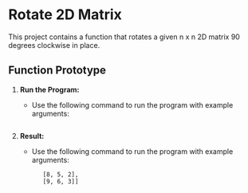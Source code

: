 # Rotate 2D Matrix

This project contains a function that rotates a given n x n 2D matrix 90 degrees clockwise in place.

## Function Prototype


1. **Run the Program:**
   - Use the following command to run the program with example arguments:
     ``` ./main_0.py
     ```

2. **Result:**
   - Use the following command to run the program with example arguments:
     ```[[7, 4, 1],
        [8, 5, 2],
        [9, 6, 3]]
     ```
